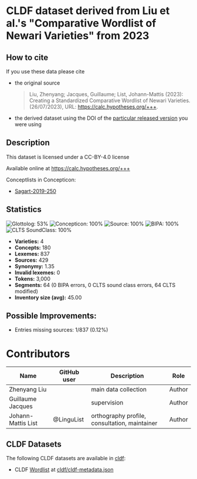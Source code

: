 # CLDF dataset derived from Liu et al.'s "Comparative Wordlist of Newari Varieties" from 2023

## How to cite

If you use these data please cite
- the original source
  > Liu, Zhenyang; Jacques, Guillaume; List, Johann-Mattis (2023): Creating a Standardized Comparative Wordlist of Newari Varieties. (26/07/2023), URL: https://calc.hypotheses.org/+++.
- the derived dataset using the DOI of the [particular released version](../../releases/) you were using

## Description


This dataset is licensed under a CC-BY-4.0 license

Available online at https://calc.hypotheses.org/+++


Conceptlists in Concepticon:
- [Sagart-2019-250](https://concepticon.clld.org/contributions/Sagart-2019-250)
## Statistics


![Glottolog: 53%](https://img.shields.io/badge/Glottolog-53%25-red.svg "Glottolog: 53%")
![Concepticon: 100%](https://img.shields.io/badge/Concepticon-100%25-brightgreen.svg "Concepticon: 100%")
![Source: 100%](https://img.shields.io/badge/Source-100%25-brightgreen.svg "Source: 100%")
![BIPA: 100%](https://img.shields.io/badge/BIPA-100%25-brightgreen.svg "BIPA: 100%")
![CLTS SoundClass: 100%](https://img.shields.io/badge/CLTS%20SoundClass-100%25-brightgreen.svg "CLTS SoundClass: 100%")

- **Varieties:** 4
- **Concepts:** 180
- **Lexemes:** 837
- **Sources:** 429
- **Synonymy:** 1.35
- **Invalid lexemes:** 0
- **Tokens:** 3,000
- **Segments:** 64 (0 BIPA errors, 0 CLTS sound class errors, 64 CLTS modified)
- **Inventory size (avg):** 45.00

## Possible Improvements:



- Entries missing sources: 1/837 (0.12%)

# Contributors

Name | GitHub user | Description | Role |
--- | --- | --- | --- |
Zhenyang Liu | | main data collection | Author 
Guillaume Jacques | | supervision | Author
Johann-Mattis List | @LinguList| orthography profile, consultation, maintainer | Author




## CLDF Datasets

The following CLDF datasets are available in [cldf](cldf):

- CLDF [Wordlist](https://github.com/cldf/cldf/tree/master/modules/Wordlist) at [cldf/cldf-metadata.json](cldf/cldf-metadata.json)
